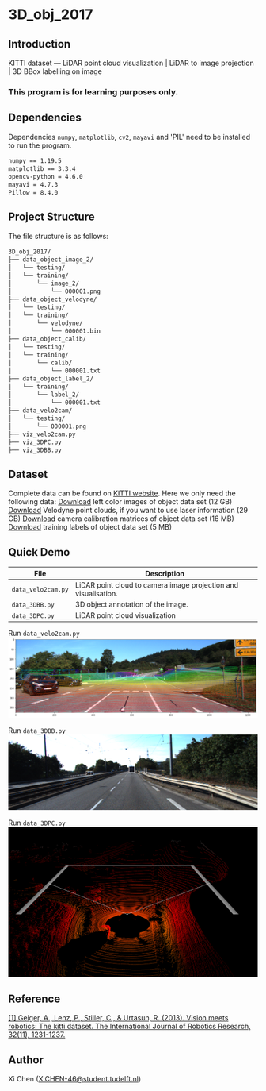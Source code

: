 # 3D_obj_2017

## Introduction
KITTI dataset — LiDAR point cloud visualization | LiDAR to image projection | 3D BBox labelling on image
### This program is for learning purposes only.

## Dependencies
Dependencies `numpy`, `matplotlib`, `cv2`, `mayavi` and 'PIL' need to be installed to run the program.
```
numpy == 1.19.5
matplotlib == 3.3.4
opencv-python = 4.6.0
mayavi = 4.7.3
Pillow = 8.4.0
```

## Project Structure
The file structure is as follows: 

```
3D_obj_2017/
├── data_object_image_2/
│   └── testing/
│   └── training/
│       └── image_2/
│           └── 000001.png
├── data_object_velodyne/
│   └── testing/
│   └── training/
│       └── velodyne/
│           └── 000001.bin
├── data_object_calib/
│   └── testing/
│   └── training/
│       └── calib/
│           └── 000001.txt
├── data_object_label_2/
│   └── training/
│       └── label_2/
│           └── 000001.txt
├── data_velo2cam/
│   └── testing/
│       └── 000001.png 
├── viz_velo2cam.py
├── viz_3DPC.py
├── viz_3DBB.py

```

## Dataset
Complete data can be found on [KITTI website](https://www.cvlibs.net/datasets/kitti/eval_object.php?obj_benchmark=3d).
Here we only need the following data:
[Download](https://s3.eu-central-1.amazonaws.com/avg-kitti/data_object_image_2.zip) left color images of object data set (12 GB)
[Download](https://s3.eu-central-1.amazonaws.com/avg-kitti/data_object_image_2.zip) Velodyne point clouds, if you want to use laser information (29 GB)
[Download](https://s3.eu-central-1.amazonaws.com/avg-kitti/data_object_calib.zip) camera calibration matrices of object data set (16 MB)
[Download](https://s3.eu-central-1.amazonaws.com/avg-kitti/data_object_label_2.zip) training labels of object data set (5 MB)

## Quick Demo

| File                   | Description                                                                                      |
| ---------------------- | ------------------------------------------------------------------------------------------------ |
| `data_velo2cam.py`     | LiDAR point cloud to camera image projection and visualisation.                                  |
| `data_3DBB.py`         | 3D object annotation of the image.                                                               |
| `data_3DPC.py`         | LiDAR point cloud visualization                                                                  |

Run `data_velo2cam.py`
![](./data_velo2cam/testing/000001.png)

Run `data_3DBB.py`
![](./data_3DBB/training/000001.png)

Run `data_3DPC.py`
![](./data_3DPC/testing/000001.png)

## Reference
[[1] Geiger, A., Lenz, P., Stiller, C., & Urtasun, R. (2013). Vision meets robotics: The kitti dataset. The International Journal of Robotics Research, 32(11), 1231-1237.](https://doi.org/10.1177/0278364913491297)

## Author
Xi Chen (X.CHEN-46@student.tudelft.nl)
